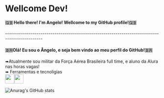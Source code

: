 <h1>Wellcome Dev!</h1>
<h4 aling="center">🇬🇧 Hello there! I'm Angelo! Wellcome to my GitHub profile!🇬🇧 </h4>
-------------------------------------------------------------------------------------------------
<h4 aling="center">🇧🇷Olá! Eu sou o Ângelo, e seja bem vindo ao meu perfil do GitHub!🇧🇷</h4>
 <p aling="left">➠Atualmente sou militar da Força Aérea Brasileira full time, e aluno da Alura nas horas vagas!<br>
➠ Ferramentas e tecnoligias<br>
  <img src="https://cdn.jsdelivr.net/gh/devicons/devicon/icons/html5/html5-plain-wordmark.svg" width="30" height="30"/><img src="https://cdn.jsdelivr.net/gh/devicons/devicon/icons/visualstudio/visualstudio-plain.svg" width="30" height="30"/>
</p>

![Anurag's GitHub stats](https://github-readme-stats.vercel.app/api?username=Anbfer&show_icons=true&theme=dark)



<!---
Anbfer/Anbfer is a ✨ special ✨ repository because its `README.md` (this file) appears on your GitHub profile.
You can click the Preview link to take a look at your changes.
--->

